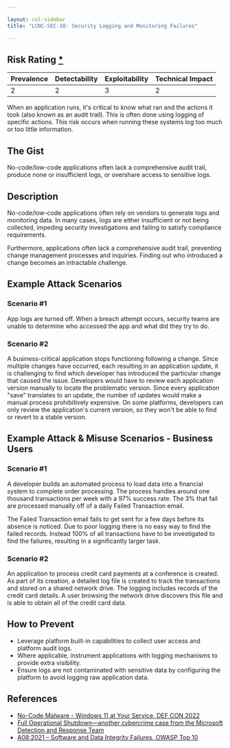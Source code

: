 ```yaml
---

layout: col-sidebar
title: "LCNC-SEC-10: Security Logging and Monitoring Failures"

---
```


## Risk Rating [*](https://owasp.org/www-project-top-ten/2017/Note_About_Risks)

| Prevalence | Detectability | Exploitability | Technical Impact |
| --- | --- | --- | --- |
| 2 | 2 | 3 | 2 |

When an application runs, it's critical to know what ran and the actions it took (also known as an audit trail). This is often done using logging of specific actions. This risk occurs when running these systems log too much or too little information.  

## The Gist

No-code/low-code applications often lack a comprehensive audit trail, produce none or insufficient logs, or overshare access to sensitive logs.

## Description

No-code/low-code applications often rely on vendors to generate logs and monitoring data.
In many cases, logs are either insufficient or not being collected, impeding security investigations and failing to satisfy compliance requirements.

Furthermore, applications often lack a comprehensive audit trail, preventing change management processes and inquiries.
Finding out who introduced a change becomes an intractable challenge.

## Example Attack Scenarios

### Scenario #1

App logs are turned off.
When a breach attempt occurs, security teams are unable to determine who accessed the app and what did they try to do. 

### Scenario #2

A business-critical application stops functioning following a change.
Since multiple changes have occurred, each resulting in an application update, it is challenging to find which developer has introduced the particular change that caused the issue.
Developers would have to review each application version manually to locate the problematic version.
Since every application "save" translates to an update, the number of updates would make a manual process prohibitively expensive.
On some platforms, developers can only review the application's current version, so they won't be able to find or revert to a stable version.

## Example Attack & Misuse Scenarios - Business Users

### Scenario #1

A developer builds an automated process to load data into a financial system to complete order processing. The process handles around one thousand transactions per week with a 97% success rate. The 3% that fail are processed manually off of a daily Failed Transaction email.  

The Failed Transaction email fails to get sent for a few days before its absence is noticed. Due to poor logging there is no easy way to find the failed records. Instead 100% of all transactions have to be investigated to find the failures, resulting in a significantly larger task. 

### Scenario #2

An application to process credit card payments at a conference is created.   As part of its creation, a detailed log file is created to track the transactions and stored on a shared network drive. The logging includes records of the credit card details. A user browsing the network drive discovers this file and is able to obtain all of the credit card data. 

## How to Prevent

- Leverage platform built-in capabilities to collect user access and platform audit logs.
- Where applicable, instrument applications with logging mechanisms to provide extra visibility.
- Ensure logs are not contaminated with sensitive data by configuring the platform to avoid logging raw application data.

## References

- [No-Code Malware - Windows 11 at Your Service, DEF CON 2022](https://www.youtube.com/watch?v=e8PEIOa6W9M)
- [Full Operational Shutdown—another cybercrime case from the Microsoft Detection and Response Team](https://www.microsoft.com/en-us/security/blog/2020/04/02/full-operational-shutdown-another-cybercrime-case-microsoft-detection-and-response-team/)
- [A08:2021 – Software and Data Integrity Failures, OWASP Top 10](https://owasp.org/Top10/A08_2021-Software_and_Data_Integrity_Failures/)